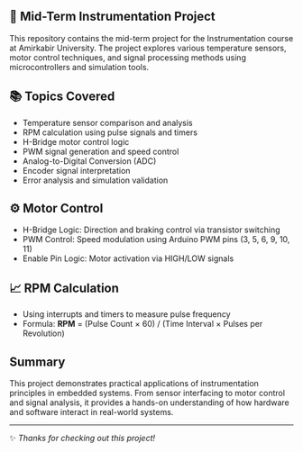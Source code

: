 ## 🧪 Mid-Term Instrumentation Project

This repository contains the mid-term project for the Instrumentation course at Amirkabir University. The project explores various temperature sensors, motor control techniques, and signal processing methods using microcontrollers and simulation tools.

## 📚 Topics Covered
- Temperature sensor comparison and analysis
- RPM calculation using pulse signals and timers
- H-Bridge motor control logic
- PWM signal generation and speed control
- Analog-to-Digital Conversion (ADC)
- Encoder signal interpretation
- Error analysis and simulation validation  

## ⚙️ Motor Control
- H-Bridge Logic: Direction and braking control via transistor switching
- PWM Control: Speed modulation using Arduino PWM pins (3, 5, 6, 9, 10, 11)
- Enable Pin Logic: Motor activation via HIGH/LOW signals

## 📈 RPM Calculation
- Using interrupts and timers to measure pulse frequency
- Formula: **RPM** = (Pulse Count × 60) / (Time Interval × Pulses per Revolution)

## Summary
This project demonstrates practical applications of instrumentation principles in embedded systems. From sensor interfacing to motor control and signal analysis, it provides a hands-on understanding of how hardware and software interact in real-world systems. 

---

✨ *Thanks for checking out this project!*  
